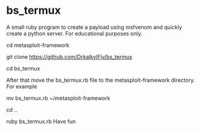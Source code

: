 # bs_termux
A small ruby ​​program to create a payload using msfvenom and quickly create a python server. For educational purposes only.

cd metasploit-framework

git clone https://github.com/DrkalkylFly/bs_termux

cd bs_termux

After that move the bs_termux.rb file to the metasploit-framework directory.
For example 

mv bs_termux.rb ~/metasploit-framework

cd ..

ruby bs_termux.rb 
Have fun
